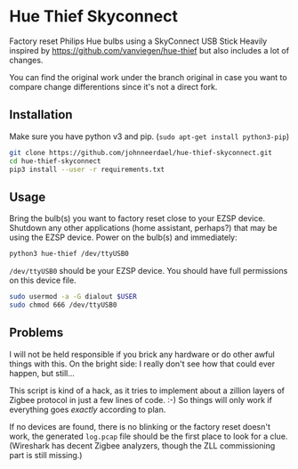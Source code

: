 # Hue Thief Skyconnect


Factory reset Philips Hue bulbs using a SkyConnect USB Stick
Heavily inspired by https://github.com/vanviegen/hue-thief but also includes a lot of changes.

You can find the original work under the branch original in case you want to compare change differentions since it's not a direct fork.

## Installation

Make sure you have python v3 and pip. (`sudo apt-get install python3-pip`)

```sh
git clone https://github.com/johnneerdael/hue-thief-skyconnect.git
cd hue-thief-skyconnect
pip3 install --user -r requirements.txt
```

## Usage

Bring the bulb(s) you want to factory reset close to your EZSP device. Shutdown any other applications (home assistant, perhaps?) that may be using the EZSP device. Power on the bulb(s) and immediately:

```sh
python3 hue-thief /dev/ttyUSB0
```

`/dev/ttyUSB0` should be your EZSP device. You should have full permissions on this device file.

```sh
sudo usermod -a -G dialout $USER
sudo chmod 666 /dev/ttyUSB0
```


## Problems

I will not be held responsible if you brick any hardware or do other awful things with this. On the bright side: I really don't see how that could ever happen, but still...

This script is kind of a hack, as it tries to implement about a zillion layers of Zigbee protocol in just a few lines of code. :-) So things will only work if everything goes *exactly* according to plan.

If no devices are found, there is no blinking or the factory reset doesn't work, the generated `log.pcap` file should be the first place to look for a clue. (Wireshark has decent Zigbee analyzers, though the ZLL commissioning part is still missing.)


